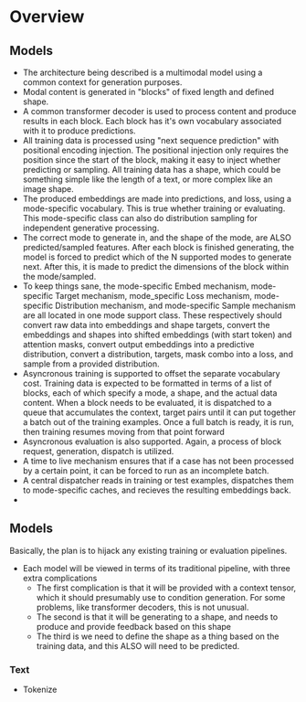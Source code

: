 # Overview

## Models

* The architecture being described is a multimodal model using a common context for generation purposes.
* Modal content is generated in "blocks" of fixed length and defined shape. 
* A common transformer decoder is used to process content and produce results in each block. Each
  block has it's own vocabulary associated with it to produce predictions.
* All training data is processed using "next sequence prediction" with positional encoding injection.
  The positional injection only requires the position since the start of the block, making it easy
  to inject whether predicting or sampling. All training data has a shape, which could be something simple
  like the length of a text, or more complex like an image shape.
* The produced embeddings are made into predictions, and loss, using a mode-specific vocabulary.
  This is true whether training or evaluating. This mode-specific class can also do distribution
  sampling for independent generative processing.
* The correct mode to generate in, and the shape of the mode, are ALSO predicted/sampled
  features. After each block is finished generating, the model is forced to predict which of the
  N supported modes to generate next. After this, it is made to predict the dimensions of the block 
  within the mode/sampled. 
* To keep things sane, the mode-specific Embed mechanism, mode-specific Target mechanism,
  mode_specific Loss mechanism, mode-specific Distribution mechanism, and mode-specific Sample mechanism are all located in one mode
  support class. These respectively should convert raw data into embeddings and shape targets,
  convert the embeddings and shapes into shifted embeddings (with start token) and attention masks,
  convert output embeddings into a predictive distribution, convert a distribution, targets, mask combo into 
  a loss, and sample from a provided distribution.
* Asyncronous training is supported to offset the separate vocabulary cost. Training data is 
  expected to be formatted in terms of a list of blocks, each of which specify a mode, a shape,
  and the actual data content. When a block needs to be evaluated, it is dispatched to a queue that
  accumulates the context, target pairs until it can put together a batch out of the training examples.
  Once a full batch is ready, it is run, then training resumes moving from that point forward
* Asyncronous evaluation is also supported. Again, a process of block request, generation, dispatch
  is utilized.
* A time to live mechanism ensures that if a case has not been processed by a certain point,
  it can be forced to run as an incomplete batch.
* A central dispatcher reads in training or test examples, dispatches them to mode-specific
  caches, and recieves the resulting embeddings back.
* 
## Models

Basically, the plan is to hijack any existing training or evaluation pipelines.

* Each model will be viewed in terms of its traditional pipeline, with three extra complications
  * The first complication is that it will be provided with a context tensor, which it should 
    presumably use to condition generation. For some problems, like transformer decoders, this
    is not unusual.
  * The second is that it will be generating to a shape, and needs to produce and provide feedback
    based on this shape
  * The third is we need to define the shape as a thing based on the training data, and this ALSO
    will need to be predicted. 

### Text

* Tokenize